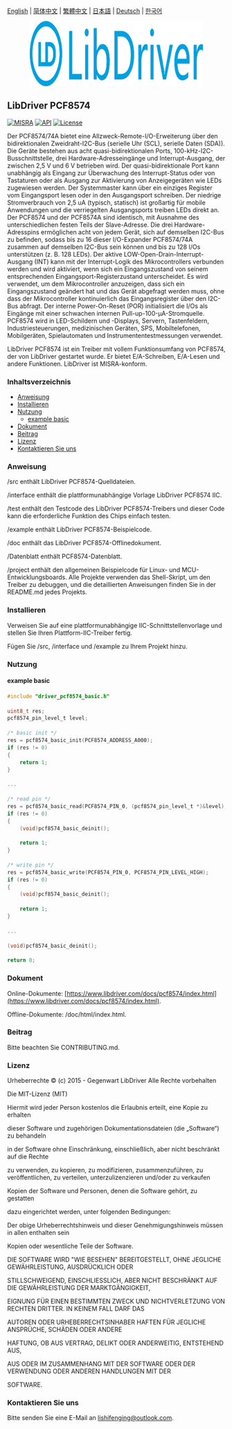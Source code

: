 [English](/README.md) | [ 简体中文](/README_zh-Hans.md) | [繁體中文](/README_zh-Hant.md) | [日本語](/README_ja.md) | [Deutsch](/README_de.md) | [한국어](/README_ko.md)

<div align=center>
<img src="/doc/image/logo.svg" width="400" height="150"/>
</div>

## LibDriver PCF8574
[![MISRA](https://img.shields.io/badge/misra-compliant-brightgreen.svg)](/misra/README.md) [![API](https://img.shields.io/badge/api-reference-blue.svg)](https://www.libdriver.com/docs/pcf8574/index.html) [![License](https://img.shields.io/badge/license-MIT-brightgreen.svg)](/LICENSE) 

Der PCF8574/74A bietet eine Allzweck-Remote-I/O-Erweiterung über den bidirektionalen Zweidraht-I2C-Bus (serielle Uhr (SCL), serielle Daten (SDA)). Die Geräte bestehen aus acht quasi-bidirektionalen Ports, 100-kHz-I2C- Busschnittstelle, drei Hardware-Adresseingänge und Interrupt-Ausgang, der zwischen 2,5 V und 6 V betrieben wird. Der quasi-bidirektionale Port kann unabhängig als Eingang zur Überwachung des Interrupt-Status oder von Tastaturen oder als Ausgang zur Aktivierung von Anzeigegeräten wie LEDs zugewiesen werden. Der Systemmaster kann über ein einziges Register vom Eingangsport lesen oder in den Ausgangsport schreiben. Der niedrige Stromverbrauch von 2,5 uA (typisch, statisch) ist großartig für mobile Anwendungen und die verriegelten Ausgangsports treiben LEDs direkt an. Der PCF8574 und der PCF8574A sind identisch, mit Ausnahme des unterschiedlichen festen Teils der Slave-Adresse. Die drei Hardware-Adresspins ermöglichen acht von jedem Gerät, sich auf demselben I2C-Bus zu befinden, sodass bis zu 16 dieser I/O-Expander PCF8574/74A zusammen auf demselben I2C-Bus sein können und bis zu 128 I/Os unterstützen (z. B. 128 LEDs). Der aktive LOW-Open-Drain-Interrupt-Ausgang (INT) kann mit der Interrupt-Logik des Mikrocontrollers verbunden werden und wird aktiviert, wenn sich ein Eingangszustand von seinem entsprechenden Eingangsport-Registerzustand unterscheidet. Es wird verwendet, um dem Mikrocontroller anzuzeigen, dass sich ein Eingangszustand geändert hat und das Gerät abgefragt werden muss, ohne dass der Mikrocontroller kontinuierlich das Eingangsregister über den I2C-Bus abfragt. Der interne Power-On-Reset (POR) initialisiert die I/Os als Eingänge mit einer schwachen internen Pull-up-100-µA-Stromquelle. PCF8574 wird in LED-Schildern und -Displays, Servern, Tastenfeldern, Industriesteuerungen, medizinischen Geräten, SPS, Mobiltelefonen, Mobilgeräten, Spielautomaten und Instrumententestmessungen verwendet.

LibDriver PCF8574 ist ein Treiber mit vollem Funktionsumfang von PCF8574, der von LibDriver gestartet wurde. Er bietet E/A-Schreiben, E/A-Lesen und andere Funktionen. LibDriver ist MISRA-konform.

### Inhaltsverzeichnis

  - [Anweisung](#Anweisung)
  - [Installieren](#Installieren)
  - [Nutzung](#Nutzung)
    - [example basic](#example-basic)
  - [Dokument](#Dokument)
  - [Beitrag](#Beitrag)
  - [Lizenz](#Lizenz)
  - [Kontaktieren Sie uns](#Kontaktieren-Sie-uns)

### Anweisung

/src enthält LibDriver PCF8574-Quelldateien.

/interface enthält die plattformunabhängige Vorlage LibDriver PCF8574 IIC.

/test enthält den Testcode des LibDriver PCF8574-Treibers und dieser Code kann die erforderliche Funktion des Chips einfach testen.

/example enthält LibDriver PCF8574-Beispielcode.

/doc enthält das LibDriver PCF8574-Offlinedokument.

/Datenblatt enthält PCF8574-Datenblatt.

/project enthält den allgemeinen Beispielcode für Linux- und MCU-Entwicklungsboards. Alle Projekte verwenden das Shell-Skript, um den Treiber zu debuggen, und die detaillierten Anweisungen finden Sie in der README.md jedes Projekts.

### Installieren

Verweisen Sie auf eine plattformunabhängige IIC-Schnittstellenvorlage und stellen Sie Ihren Plattform-IIC-Treiber fertig.

Fügen Sie /src, /interface und /example zu Ihrem Projekt hinzu.

### Nutzung

#### example basic

```C
#include "driver_pcf8574_basic.h"

uint8_t res;
pcf8574_pin_level_t level;

/* basic init */
res = pcf8574_basic_init(PCF8574_ADDRESS_A000);
if (res != 0)
{
    return 1;
}

...

/* read pin */
res = pcf8574_basic_read(PCF8574_PIN_0, (pcf8574_pin_level_t *)&level);
if (res != 0)
{
    (void)pcf8574_basic_deinit();

    return 1;
}

/* write pin */
res = pcf8574_basic_write(PCF8574_PIN_0, PCF8574_PIN_LEVEL_HIGH);
if (res != 0)
{
    (void)pcf8574_basic_deinit();

    return 1;
}

...

(void)pcf8574_basic_deinit();

return 0;
```

### Dokument

Online-Dokumente: [https://www.libdriver.com/docs/pcf8574/index.html](https://www.libdriver.com/docs/pcf8574/index.html).

Offline-Dokumente: /doc/html/index.html.

### Beitrag

Bitte beachten Sie CONTRIBUTING.md.

### Lizenz

Urheberrechte © (c) 2015 - Gegenwart LibDriver Alle Rechte vorbehalten



Die MIT-Lizenz (MIT)



Hiermit wird jeder Person kostenlos die Erlaubnis erteilt, eine Kopie zu erhalten

dieser Software und zugehörigen Dokumentationsdateien (die „Software“) zu behandeln

in der Software ohne Einschränkung, einschließlich, aber nicht beschränkt auf die Rechte

zu verwenden, zu kopieren, zu modifizieren, zusammenzuführen, zu veröffentlichen, zu verteilen, unterzulizenzieren und/oder zu verkaufen

Kopien der Software und Personen, denen die Software gehört, zu gestatten

dazu eingerichtet werden, unter folgenden Bedingungen:



Der obige Urheberrechtshinweis und dieser Genehmigungshinweis müssen in allen enthalten sein

Kopien oder wesentliche Teile der Software.



DIE SOFTWARE WIRD "WIE BESEHEN" BEREITGESTELLT, OHNE JEGLICHE GEWÄHRLEISTUNG, AUSDRÜCKLICH ODER

STILLSCHWEIGEND, EINSCHLIESSLICH, ABER NICHT BESCHRÄNKT AUF DIE GEWÄHRLEISTUNG DER MARKTGÄNGIGKEIT,

EIGNUNG FÜR EINEN BESTIMMTEN ZWECK UND NICHTVERLETZUNG VON RECHTEN DRITTER. IN KEINEM FALL DARF DAS

AUTOREN ODER URHEBERRECHTSINHABER HAFTEN FÜR JEGLICHE ANSPRÜCHE, SCHÄDEN ODER ANDERE

HAFTUNG, OB AUS VERTRAG, DELIKT ODER ANDERWEITIG, ENTSTEHEND AUS,

AUS ODER IM ZUSAMMENHANG MIT DER SOFTWARE ODER DER VERWENDUNG ODER ANDEREN HANDLUNGEN MIT DER

SOFTWARE.

### Kontaktieren Sie uns

Bitte senden Sie eine E-Mail an lishifenging@outlook.com.
